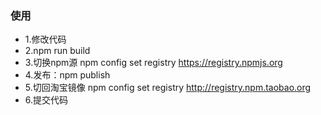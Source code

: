 
### 使用
* 1.修改代码
* 2.npm run build
* 3.切换npm源 npm config set registry https://registry.npmjs.org
* 4.发布：npm publish
* 5.切回淘宝镜像  npm config set registry http://registry.npm.taobao.org
* 6.提交代码
